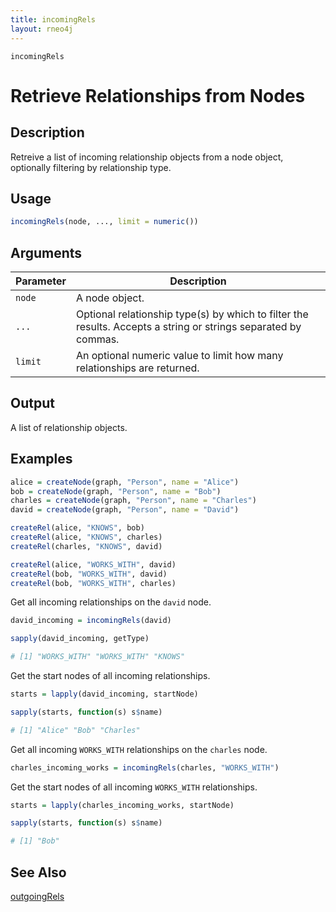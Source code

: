 ```yaml
---
title: incomingRels
layout: rneo4j
---
```


`incomingRels`

# Retrieve Relationships from Nodes

## Description

Retreive a list of incoming relationship objects from a node object, optionally filtering by relationship type.

## Usage

```r
incomingRels(node, ..., limit = numeric())
```

## Arguments

| Parameter | Description     |
| --------- | --------------- |
| `node`    | A node object.  |
| `...`     | Optional relationship type(s) by which to filter the results. Accepts a string or strings separated by commas. |
| `limit`   | An optional numeric value to limit how many relationships are returned. |

## Output

A list of relationship objects.

## Examples

```r
alice = createNode(graph, "Person", name = "Alice")
bob = createNode(graph, "Person", name = "Bob")
charles = createNode(graph, "Person", name = "Charles")
david = createNode(graph, "Person", name = "David")

createRel(alice, "KNOWS", bob)
createRel(alice, "KNOWS", charles)
createRel(charles, "KNOWS", david)

createRel(alice, "WORKS_WITH", david)
createRel(bob, "WORKS_WITH", david)
createRel(bob, "WORKS_WITH", charles)
```

Get all incoming relationships on the `david` node.

```r
david_incoming = incomingRels(david)

sapply(david_incoming, getType)

# [1] "WORKS_WITH" "WORKS_WITH" "KNOWS"
```

Get the start nodes of all incoming relationships.

```r
starts = lapply(david_incoming, startNode)

sapply(starts, function(s) s$name)

# [1] "Alice" "Bob" "Charles"
```

Get all incoming `WORKS_WITH` relationships on the `charles` node.

```r
charles_incoming_works = incomingRels(charles, "WORKS_WITH")
```

Get the start nodes of all incoming `WORKS_WITH` relationships.

```r
starts = lapply(charles_incoming_works, startNode)

sapply(starts, function(s) s$name)

# [1] "Bob"
```

## See Also

[outgoingRels](outgoing-rels.html)

